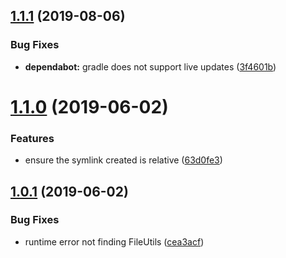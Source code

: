 ## [1.1.1](https://github.com/gtramontina/ghooks.gradle/compare/v1.1.0...v1.1.1) (2019-08-06)


### Bug Fixes

* **dependabot:** gradle does not support live updates ([3f4601b](https://github.com/gtramontina/ghooks.gradle/commit/3f4601b))

# [1.1.0](https://github.com/gtramontina/ghooks.gradle/compare/v1.0.1...v1.1.0) (2019-06-02)


### Features

* ensure the symlink created is relative ([63d0fe3](https://github.com/gtramontina/ghooks.gradle/commit/63d0fe3))

## [1.0.1](https://github.com/gtramontina/ghooks.gradle/compare/v1.0.0...v1.0.1) (2019-06-02)


### Bug Fixes

* runtime error not finding FileUtils ([cea3acf](https://github.com/gtramontina/ghooks.gradle/commit/cea3acf))
